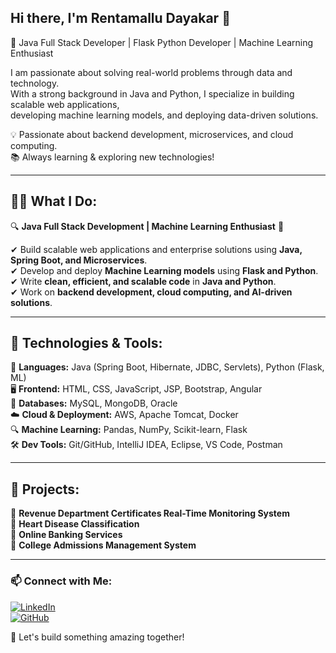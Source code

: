 ## Hi there, I'm Rentamallu Dayakar 👋  
🚀 Java Full Stack Developer | Flask Python Developer | Machine Learning Enthusiast  

I am passionate about solving real-world problems through data and technology.  
With a strong background in Java and Python, I specialize in building scalable web applications,  
developing machine learning models, and deploying data-driven solutions.  

💡 Passionate about backend development, microservices, and cloud computing.  
📚 Always learning & exploring new technologies!  

---

## 🧑‍💻 What I Do:
🔍 **Java Full Stack Development | Machine Learning Enthusiast** 🚀  

✔ Build scalable web applications and enterprise solutions using **Java, Spring Boot, and Microservices**.  
✔ Develop and deploy **Machine Learning models** using **Flask and Python**.  
✔ Write **clean, efficient, and scalable code** in **Java and Python**.  
✔ Work on **backend development, cloud computing, and AI-driven solutions**.  

---

## 🌟 Technologies & Tools:

🚀 **Languages:** Java (Spring Boot, Hibernate, JDBC, Servlets), Python (Flask, ML)  
🖥️ **Frontend:** HTML, CSS, JavaScript, JSP, Bootstrap, Angular  
💾 **Databases:** MySQL, MongoDB, Oracle  
☁️ **Cloud & Deployment:** AWS, Apache Tomcat, Docker  
🔍 **Machine Learning:** Pandas, NumPy, Scikit-learn, Flask  
🛠️ **Dev Tools:** Git/GitHub, IntelliJ IDEA, Eclipse, VS Code, Postman  

---

## 🔧 Projects:
🔹 **Revenue Department Certificates Real-Time Monitoring System**  
🔹 **Heart Disease Classification**  
🔹 **Online Banking Services**  
🔹 **College Admissions Management System**  

---

### 📫 Connect with Me:
[![LinkedIn](https://img.shields.io/badge/LinkedIn-Connect-blue?style=flat&logo=linkedin)](https://www.linkedin.com/in/rentamallu-dayakar-12436630a)  
[![GitHub](https://img.shields.io/badge/GitHub-Follow-black?style=flat&logo=github)](https://github.com/alwaysdaya123)  

🚀 Let's build something amazing together!  
